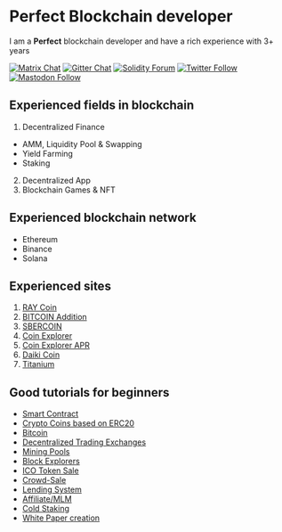 # Perfect Blockchain developer

I am a **Perfect** blockchain developer and have a rich experience with 3+ years

[![Matrix Chat](https://img.shields.io/badge/Matrix%20-chat-brightgreen?style=plastic&logo=matrix)](https://matrix.to/#/#ethereum_solidity:gitter.im)
[![Gitter Chat](https://img.shields.io/badge/Gitter%20-chat-brightgreen?style=plastic&logo=gitter)](https://gitter.im/ethereum/solidity)
[![Solidity Forum](https://img.shields.io/badge/Solidity_Forum%20-discuss-brightgreen?style=plastic&logo=discourse)](https://forum.soliditylang.org/)
[![Twitter Follow](https://img.shields.io/twitter/follow/solidity_lang?style=plastic&logo=twitter)](https://twitter.com/solidity_lang)
[![Mastodon Follow](https://img.shields.io/mastodon/follow/000335908?domain=https%3A%2F%2Ffosstodon.org%2F&logo=mastodon&style=plastic)](https://fosstodon.org/@solidity)


## Experienced fields in blockchain
1. Decentralized Finance
  - AMM, Liquidity Pool & Swapping
  - Yield Farming
  - Staking
2. Decentralized App
3. Blockchain Games & NFT

## Experienced blockchain network
- Ethereum
- Binance
- Solana

## Experienced sites

1. [RAY Coin](https://raydium.io/)
1. [BITCOIN Addition](https://btcadd.io/)
1. [SBERCOIN](https://www.sbrcoin.com/)
1. [Coin Explorer](https://www.coinexplorer.net/masternodes)
1. [Coin Explorer APR](https://www.coinexplorer.net/index.php/apr)
1. [Daiki Coin](https://explore.daikicoin.org/)
1. [Titanium](http://www.titanium-blocks.org/)

## Good tutorials for beginners
- [Smart Contract](#how-to-collaborate)
- [Crypto Coins based on ERC20](#basics)
- [Bitcoin](#introductory-courses)
- [Decentralized Trading Exchanges](#tutorials)
- [Mining Pools](#tutorials)
- [Block Explorers](#tutorials)
- [ICO Token Sale](#tutorials)
- [Crowd-Sale](#tutorials)
- [Lending System](#tutorials)
- [Affiliate/MLM](#tutorials)
- [Cold Staking](#tutorials)
- [White Paper creation](#tutorials)

